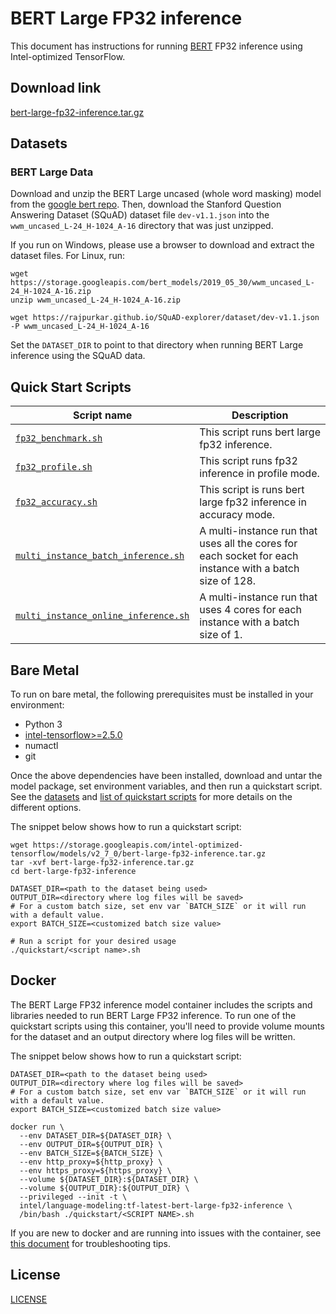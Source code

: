 <!--- 0. Title -->
# BERT Large FP32 inference

<!-- 10. Description -->

This document has instructions for running
[BERT](https://github.com/google-research/bert#what-is-bert) FP32 inference
using Intel-optimized TensorFlow.

<!--- 20. Download link -->
## Download link

[bert-large-fp32-inference.tar.gz](https://storage.googleapis.com/intel-optimized-tensorflow/models/v2_7_0/bert-large-fp32-inference.tar.gz)

<!--- 30. Datasets -->
## Datasets

### BERT Large Data
Download and unzip the BERT Large uncased (whole word masking) model from the
[google bert repo](https://github.com/google-research/bert#pre-trained-models).
Then, download the Stanford Question Answering Dataset (SQuAD) dataset file `dev-v1.1.json` into the `wwm_uncased_L-24_H-1024_A-16` directory that was just unzipped.

If you run on Windows, please use a browser to download and extract the dataset files.
For Linux, run:
```
wget https://storage.googleapis.com/bert_models/2019_05_30/wwm_uncased_L-24_H-1024_A-16.zip
unzip wwm_uncased_L-24_H-1024_A-16.zip

wget https://rajpurkar.github.io/SQuAD-explorer/dataset/dev-v1.1.json -P wwm_uncased_L-24_H-1024_A-16
```
Set the `DATASET_DIR` to point to that directory when running BERT Large inference using the SQuAD data.

<!--- 40. Quick Start Scripts -->
## Quick Start Scripts

| Script name | Description |
|-------------|-------------|
| [`fp32_benchmark.sh`](/quickstart/language_modeling/tensorflow/bert_large/inference/cpu/fp32/fp32_benchmark.sh) | This script runs bert large fp32 inference. |
| [`fp32_profile.sh`](/quickstart/language_modeling/tensorflow/bert_large/inference/cpu/fp32/fp32_profile.sh) | This script runs fp32 inference in profile mode. |
| [`fp32_accuracy.sh`](/quickstart/language_modeling/tensorflow/bert_large/inference/cpu/fp32/fp32_accuracy.sh) | This script is runs bert large fp32 inference in accuracy mode. |
| [`multi_instance_batch_inference.sh`](/quickstart/language_modeling/tensorflow/bert_large/inference/cpu/fp32/multi_instance_batch_inference.sh) | A multi-instance run that uses all the cores for each socket for each instance with a batch size of 128. |
| [`multi_instance_online_inference.sh`](/quickstart/language_modeling/tensorflow/bert_large/inference/cpu/fp32/multi_instance_online_inference.sh) | A multi-instance run that uses 4 cores for each instance with a batch size of 1. |

<!--- 50. Bare Metal -->
## Bare Metal

To run on bare metal, the following prerequisites must be installed in your environment:
* Python 3
* [intel-tensorflow>=2.5.0](https://pypi.org/project/intel-tensorflow/)
* numactl
* git

Once the above dependencies have been installed, download and untar the model
package, set environment variables, and then run a quickstart script. See the
[datasets](#datasets) and [list of quickstart scripts](#quick-start-scripts) 
for more details on the different options.

The snippet below shows how to run a quickstart script:
```
wget https://storage.googleapis.com/intel-optimized-tensorflow/models/v2_7_0/bert-large-fp32-inference.tar.gz
tar -xvf bert-large-fp32-inference.tar.gz
cd bert-large-fp32-inference

DATASET_DIR=<path to the dataset being used>
OUTPUT_DIR=<directory where log files will be saved>
# For a custom batch size, set env var `BATCH_SIZE` or it will run with a default value.
export BATCH_SIZE=<customized batch size value>

# Run a script for your desired usage
./quickstart/<script name>.sh
```

<!-- 60. Docker -->
## Docker

The BERT Large FP32 inference model container includes the scripts and libraries
needed to run BERT Large FP32 inference. To run one of the quickstart scripts
using this container, you'll need to provide volume mounts for the
dataset and an output directory where log files will be written.

The snippet below shows how to run a quickstart script:
```
DATASET_DIR=<path to the dataset being used>
OUTPUT_DIR=<directory where log files will be saved>
# For a custom batch size, set env var `BATCH_SIZE` or it will run with a default value.
export BATCH_SIZE=<customized batch size value>

docker run \
  --env DATASET_DIR=${DATASET_DIR} \
  --env OUTPUT_DIR=${OUTPUT_DIR} \
  --env BATCH_SIZE=${BATCH_SIZE} \
  --env http_proxy=${http_proxy} \
  --env https_proxy=${https_proxy} \
  --volume ${DATASET_DIR}:${DATASET_DIR} \
  --volume ${OUTPUT_DIR}:${OUTPUT_DIR} \
  --privileged --init -t \
  intel/language-modeling:tf-latest-bert-large-fp32-inference \
  /bin/bash ./quickstart/<SCRIPT NAME>.sh
```

If you are new to docker and are running into issues with the container,
see [this document](https://github.com/IntelAI/models/tree/master/docs/general/docker.md)
for troubleshooting tips.

<!--- 80. License -->
## License

[LICENSE](/LICENSE)

